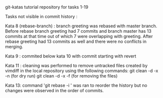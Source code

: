 git-katas tutorial repository for tasks 1-19

Tasks not visible in commit history :

Kata 8 (rebase-branch) : branch greeting was rebased with master branch. Before rebase branch greeting had 7 commits and branch master has 13 commits at that time out of which 7 were overlapping with greeting. After rebase greeting had 13 commits as well and there were no conflicts in merging.

Kata 9 : commited below kata 10 with commit starting with revert

Kata 11 : cleaning was performed to remove untracked files created by vimdiff in the local repository using the following commands:
  git clean -d -x -n (for dry run)
  git clean -d -x -f (for removing the files)
  
Kata 13: command 'git rebase -i <commit-hash>' was ran to reorder the history but no changes were observed in the order of commits.
